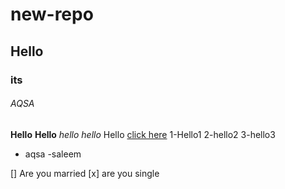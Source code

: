 # new-repo
## Hello 
### its 
###### AQSA
**Hello**
__Hello__
_hello_
*hello* 
Hello [click here](www.google.com.pk)
1-Hello1
 2-hello2
   3-hello3
- aqsa
-saleem

[] Are you married
[x] are you single 

